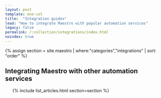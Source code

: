 ```yaml
---
layout: post
template: one-col
title:  "Integration guides"
lead: "How to integrate Maestro with popular automation services"
legacy: false
permalink: /:collection/integrations/index.html
noindex: true
---
```


<div class="Toc Toc--howto">
 {% assign section = site.maestro | where:"categories","integrations" | sort: "order" %}
    <h2>Integrating Maestro with other automation services</h2>
    <ul>
    {% include list_articles.html section=section %}
    </ul>
</div><!--/.Toc-->
